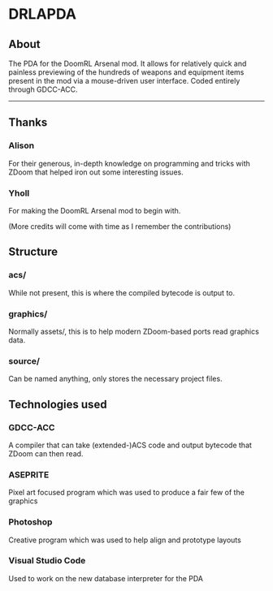 # DRLAPDA
## About
The PDA for the DoomRL Arsenal mod. It allows for relatively quick and painless previewing of the hundreds of weapons and equipment items present in the mod via a mouse-driven user interface. Coded entirely through GDCC-ACC.

---

## Thanks
### Alison
For their generous, in-depth knowledge on programming and tricks with ZDoom that helped iron out some interesting issues.

### Yholl
For making the DoomRL Arsenal mod to begin with.

(More credits will come with time as I remember the contributions)

## Structure
### acs/
While not present, this is where the compiled bytecode is output to.

### graphics/
Normally assets/, this is to help modern ZDoom-based ports read graphics data.

### source/
Can be named anything, only stores the necessary project files.

## Technologies used
### GDCC-ACC
A compiler that can take (extended-)ACS code and output bytecode that ZDoom can then read.

### ASEPRITE
Pixel art focused program which was used to produce a fair few of the graphics

### Photoshop
Creative program which was used to help align and prototype layouts

### Visual Studio Code
Used to work on the new database interpreter for the PDA
